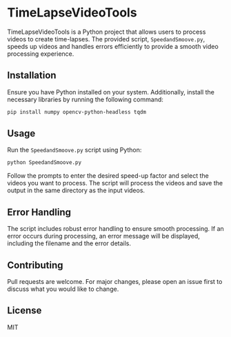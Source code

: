 
# TimeLapseVideoTools

TimeLapseVideoTools is a Python project that allows users to process videos to create time-lapses. The provided script, `SpeedandSmoove.py`, speeds up videos and handles errors efficiently to provide a smooth video processing experience.

## Installation

Ensure you have Python installed on your system. Additionally, install the necessary libraries by running the following command:

```bash
pip install numpy opencv-python-headless tqdm
```

## Usage

Run the `SpeedandSmoove.py` script using Python:

```bash
python SpeedandSmoove.py
```

Follow the prompts to enter the desired speed-up factor and select the videos you want to process. The script will process the videos and save the output in the same directory as the input videos.

## Error Handling

The script includes robust error handling to ensure smooth processing. If an error occurs during processing, an error message will be displayed, including the filename and the error details.

## Contributing

Pull requests are welcome. For major changes, please open an issue first to discuss what you would like to change.

## License

MIT
